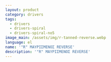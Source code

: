 ```yaml
---
layout: product
category: drivers
tags:
  - drivers
  - drivers-spiral
  - drivers-spiral-no5
image_main: /assets/img/r-tanned-reverse.webp
language: el
name: '"R" ΜΑΥΡΙΣΜΕΝΟΣ REVERSE'
description: '"R" ΜΑΥΡΙΣΜΕΝΟΣ REVERSE'
---
```

